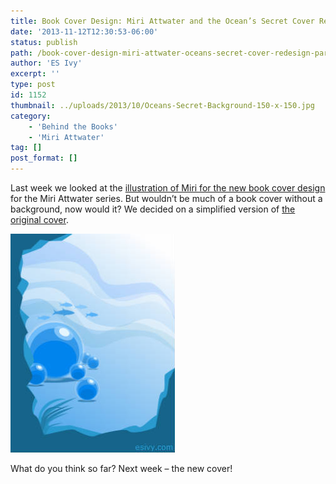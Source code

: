 ```yaml
---
title: Book Cover Design: Miri Attwater and the Ocean’s Secret Cover Redesign, part 5, background
date: '2013-11-12T12:30:53-06:00'
status: publish
path: /book-cover-design-miri-attwater-oceans-secret-cover-redesign-part-5
author: 'ES Ivy'
excerpt: ''
type: post
id: 1152
thumbnail: ../uploads/2013/10/Oceans-Secret-Background-150-x-150.jpg
category:
    - 'Behind the Books'
    - 'Miri Attwater'
tag: []
post_format: []
---
```

Last week we looked at the [illustration of Miri for the new book cover design](http://192.168.1.34:4945/?p=1144) for the Miri Attwater series. But wouldn’t be much of a book cover without a background, now would it? We decided on a simplified version of [the original cover](http://192.168.1.34:4945/wp-content/uploads/2012/10/underwater_1250x200013-e1349278127252.jpg).

![Miri Attwater and the Ocean's Secret Book cover design background](../uploads/2013/10/Oceans-Secret-Background-263-x-350.jpg)

 What do you think so far? Next week – the new cover!